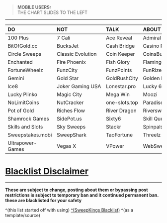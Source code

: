 >**MOBILE USERS:**  
THE CHART SLIDES TO THE LEFT

---

|**DO**|**NOT**|**TALK**|**ABOUT**|**THESE**|**CASINOS**|
|:-|:-|:-|:-|:-|:-|
|100&nbsp;Plus|7&nbsp;Cali|Ace&nbsp;Reveal|Admiral|Betcoin&#46;social|BitBetWin|
|BitOfGold&#46;cc|BucksJet|Cash&nbsp;Bridge|Casino&nbsp;Royale|Chicago&nbsp;Sweeps|Chip'N&nbsp;Win|
|Circle&nbsp;Sweeps|Classic&nbsp;Evolution|Coin&nbsp;Keeper|CoinsBucks|CosmoSlots|Dollar&nbsp;Mills|
|Enchanted|Fire&nbsp;Phoenix|Fish&nbsp;Glory|Flamingo7|Fortune&nbsp;Slots|Fortune&nbsp;Wave|
|FortuneWheelz|FunzCity|FunzPoints|FunRize|Galaxy&nbsp;World|Gamesroom777|
|Gemini|Gold&nbsp;Star|GoldRushCity|Golden&nbsp;Dragon|Golden&nbsp;Reel|Golden&nbsp;Treasure|
|Ice8|Joker&nbsp;Gaming&nbsp;USA|Lonestar&#46;pro|Lucky&nbsp;6|Lucky&nbsp;777|Lucky&nbsp;Charms|
|Lucky&nbsp;Plinko|Magic&nbsp;City|Mega&nbsp;Win|Moozi|MrAllInOne|Noble|
|NoLimitCoins|NutCracker|one-slots&#46;top|Paradise|PayDay&nbsp;Sweeps|PlayNet&nbsp;Fun|
|Pot&nbsp;of&nbsp;Gold|Riches&nbsp;Flow|River&nbsp;Dragon|Riversweeps|Roll&nbsp;Royale|Scrooge|
|Shamrock&nbsp;Games|SidePot&#46;us|Sixty6|Skill&nbsp;Quest|SkillMachine&#46;net|SkillMine&#46;net|
|Skills&nbsp;and&nbsp;Slots|Sky&nbsp;Sweeps|Stackr|Spinpals|SunshineSweeps|SweepSlots|
|Sweepstakes&#46;mobi|SweepShark|TaoFortune|Threelz|TigerIsHome|ToraTora|
|Ultrapower-Games|Vegas&nbsp;X|VPower|WebSweeps|Wild&nbsp;World|YayCasino&#46;us&#47;com|

# [Blacklist Disclaimer](https://www.reddit.com/r/CasinoFreebies/wiki/blacklisted_casinos/disclaimer)

---

**These are subject to change, posting about them or bypassing post restrictions is subject to temporary ban and it continued permanent ban. these are blacklisted for your safety**

^(this list started off with using) [^(SweepKings Blacklist)](https://sweepskings.com/untrustworthy) ^(as a template/source)